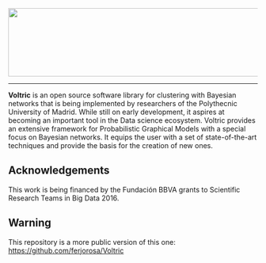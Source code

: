 <div align="center">
  <img src="https://user-images.githubusercontent.com/24965845/31542745-012c5a72-b01c-11e7-94bd-49a7f1e42b96.png" width="615" height="138">
</div>

-----------------

**Voltric** is an open source software library for clustering with Bayesian networks that is being implemented by researchers of the Polythecnic University of Madrid. While still on early development, it aspires at becoming an important tool in the Data science ecosystem. Voltric provides an extensive framework for Probabilistic Graphical Models with a special focus on Bayesian networks. It equips the user with a set of state-of-the-art techniques and provide the basis for the creation of new ones.

Acknowledgements
-------------------

This work is being financed by the Fundación BBVA grants to Scientific Research Teams in Big Data 2016.

Warning
-------------------

This repository is a more public version of this one: https://github.com/ferjorosa/Voltric
